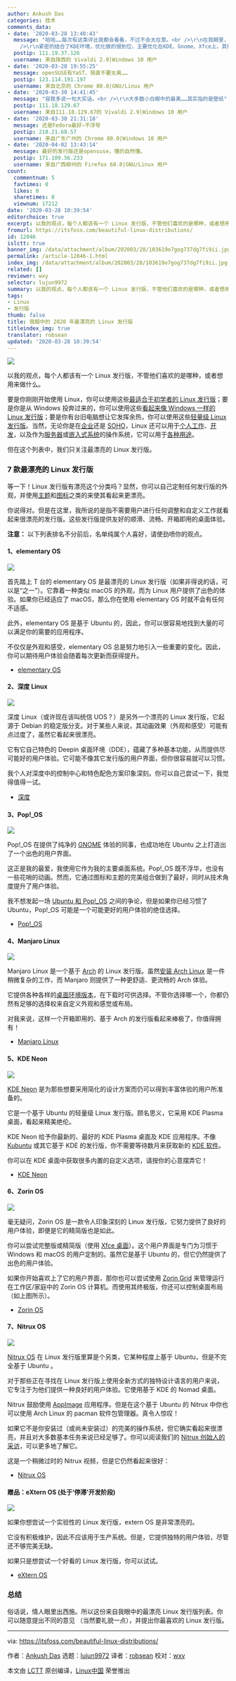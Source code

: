 ```yaml
---
author: Ankush Das
categories: 技术
comments_data:
- date: '2020-03-28 13:40:43'
  message: "哈哈……每次有这类评比我都会看看，不过不会太在意。<br />\r\n在我眼里，不论xx年，openSUSE是永恒的漂亮。有突出的代码贡献量，推动Linux内核，KDE项目的发展，把自己家看家的YaST都开源了，对开源世界的贡献很大。<br
    />\r\n紧密的结合了KDE环境，优化做的很到位，主要优化在KDE、Gnome、Xfce上，其他桌面仅限能用，但是这非常足够了。上古时期能打下最美发行版的名号，才是实力派。现在的最美不是发行版的功劳，都是下游软件，跟街机网红一样，大家都美颜，都一样漂亮。实力派实在引领风格，现在的Plasma流行简约。不过要是修一修，还是可以秒杀一众发"
  postip: 111.19.37.126
  username: 来自陕西的 Vivaldi 2.9|Windows 10 用户
- date: '2020-03-28 19:55:25'
  message: openSUSE有YaST，简直不要太爽……
  postip: 123.114.191.197
  username: 来自北京的 Chrome 80.0|GNU/Linux 用户
- date: '2020-03-30 14:41:45'
  message: "容我多说一句大实话。<br />\r\n大多数小白眼中的最美……其实指的是壁纸"
  postip: 111.18.129.67
  username: 来自111.18.129.67的 Vivaldi 2.9|Windows 10 用户
- date: '2020-03-30 21:31:18'
  message: 还是Fedora最好~不浮夸
  postip: 210.21.68.57
  username: 来自广东广州的 Chrome 80.0|Windows 10 用户
- date: '2020-04-02 13:43:14'
  message: 最好的发行版还是opensuse，懂的自然懂。
  postip: 171.109.56.233
  username: 来自广西柳州的 Firefox 68.0|GNU/Linux 用户
count:
  commentnum: 5
  favtimes: 0
  likes: 0
  sharetimes: 0
  viewnum: 17212
date: '2020-03-28 10:39:54'
editorchoice: true
excerpt: 以我的观点，每个人都该有一个 Linux 发行版，不管他们喜欢的是哪种，或者想用来做什么。
fromurl: https://itsfoss.com/beautiful-linux-distributions/
id: 12046
islctt: true
banner_img: /data/attachment/album/202003/28/103619o7gog737dg7fi9ii.jpg
permalink: /article-12046-1.html
index_img: /data/attachment/album/202003/28/103619o7gog737dg7fi9ii.jpg.thumb.jpg
related: []
reviewer: wxy
selector: lujun9972
summary: 以我的观点，每个人都该有一个 Linux 发行版，不管他们喜欢的是哪种，或者想用来做什么。
tags:
- Linux
- 发行版
thumb: false
title: 我眼中的 2020 年最漂亮的 Linux 发行版
titleindex_img: true
translator: robsean
updated: '2020-03-28 10:39:54'
---
```


![](/data/attachment/album/202003/28/103619o7gog737dg7fi9ii.jpg)


以我的观点，每个人都该有一个 Linux 发行版，不管他们喜欢的是哪种，或者想用来做什么。


要是你刚刚开始使用 Linux，你可以使用这些[最适合于初学者的 Linux 发行版](/article-11145-1.html)；要是你是从 Windows 投奔过来的，你可以使用这些[看起来像 Windows 一样的 Linux 发行版](/article-8311-1.html)；要是你有台旧电脑想让它发挥余热，你可以使用这些[轻量级 Linux 发行版](/article-11040-1.html)。当然，无论你是在[企业](/article-9553-1.html)还是 [SOHO](/article-10490-1.html)，Linux 还可以用于[个人工作](/article-11028-1.html)、[开发](/article-10534-1.html)，以及作为[服务器](/article-7813-1.html)或[嵌入式系统](/article-9324-1.html)的操作系统，它可以用于[各种用途](/article-8628-1.html)。


但在这个列表中，我们只关注最漂亮的 Linux 发行版。


### 7 款最漂亮的 Linux 发行版


等一下！Linux 发行版有漂亮这个分类吗？显然，你可以自己定制任何发行版的外观，并使用[主题](https://itsfoss.com/best-gtk-themes/)和[图标](https://itsfoss.com/best-icon-themes-ubuntu-16-04/)之类的来使其看起来更漂亮。


你说得对。但是在这里，我所说的是指不需要用户进行任何调整和自定义工作就看起来很漂亮的发行版。这些发行版提供友好的顺滑、流畅、开箱即用的桌面体验。


**注意：** 以下列表排名不分前后，名单纯属个人喜好，请使劲喷你的观点。


#### 1、elementary OS


![](/data/attachment/album/202003/28/103957pckekaa2c22acm5k.png)


首先踏上 T 台的 elementary OS 是最漂亮的 Linux 发行版（如果非得说的话，可以是“之一”）。它靠着一种类似 macOS 的外观，而为 Linux 用户提供了出色的体验。如果你已经适应了 macOS，那么你在使用 elementary OS 时就不会有任何不适感。


此外，elementary OS 是基于 Ubuntu 的，因此，你可以很容易地找到大量的可以满足你的需要的应用程序。


不仅仅是外观和感受，elementary OS 总是努力地引入一些重要的变化。因此，你可以期待用户体验会随着每次更新而获得提升。


* [elementary OS](https://elementary.io/)


#### 2、深度 Linux


![](/data/attachment/album/202003/28/103959w7o3laniud6zdhvb.jpg)


深度 Linux（或许现在该叫统信 UOS？）是另外一个漂亮的 Linux 发行版，它起源于 Debian 的稳定版分支。对于某些人来说，其动画效果（外观和感受）可能有点过度了，虽然它看起来很漂亮。


它有它自己特色的 Deepin 桌面环境（DDE），蕴藏了多种基本功能，从而提供尽可能好的用户体验。它可能不像其它发行版的用户界面，但你很容易就可以习惯。


我个人对深度中的控制中心和特色配色方案印象深刻。你可以自己尝试一下，我觉得值得一试。


* [深度](https://www.deepin.org/en/)


#### 3、Pop!\_OS


![](/data/attachment/album/202003/28/104000rwusnzbdh7cmbad7.jpg)


Pop!\_OS 在提供了纯净的 [GNOME](https://www.gnome.org/) 体验的同事，也成功地在 Ubuntu 之上打造出了一个出色的用户界面。


这正是我的最爱，我使用它作为我的主要桌面系统。Pop!\_OS 既不浮华，也没有一些花哨的动画。然而，它通过图标和主题的完美组合做到了最好，同时从技术角度提升了用户体验。


我不想发起一场 [Ubuntu 和 Pop!\_OS](https://itsfoss.com/pop-os-vs-ubuntu/) 之间的争论，但是如果你已经习惯了 Ubuntu，Pop!\_OS 可能是一个可能更好的用户体验的绝佳选择。


* [Pop!\_OS](https://system76.com/pop)


#### 4、Manjaro Linux


![](/data/attachment/album/202003/28/104002f22kqk4su0qg2i8m.jpg)


Manjaro Linux 是一个基于 [Arch](https://en.wikipedia.org/wiki/Arch) 的 Linux 发行版。虽然[安装 Arch Linux](https://itsfoss.com/install-arch-linux/) 是一件稍微复杂的工作，而 Manjaro 则提供了一种更舒适、更流畅的 Arch 体验。


它提供各种各样的[桌面环境版本](https://itsfoss.com/best-linux-desktop-environments/)，在下载时可供选择。不管你选择哪一个，你都仍然有足够的选择权来自定义外观和感觉或布局。


对我来说，这样一个开箱即用的、基于 Arch 的发行版看起来棒极了，你值得拥有！


* [Manjaro Linux](https://manjaro.org/download/)


#### 5、KDE Neon


![](/data/attachment/album/202003/28/104004otyhthbiwv5nmpwp.jpg)


[KDE Neon](https://itsfoss.com/kde-neon-unveiled/) 是为那些想要采用简化的设计方案而仍可以得到丰富体验的用户所准备的。


它是一个基于 Ubuntu 的轻量级 Linux 发行版。顾名思义，它采用 KDE Plasma 桌面，看起来精美绝伦。


KDE Neon 给予你最新的、最好的 KDE Plasma 桌面及 KDE 应用程序。不像 [Kubuntu](https://kubuntu.org/) 或其它基于 KDE 的发行版，你不需要等待数月来获取新的 [KDE 软件](https://kde.org/)。


你可以在 KDE 桌面中获取很多内置的自定义选项，请按你的心意摆弄它！


* [KDE Neon](https://neon.kde.org/)


#### 6、Zorin OS


![](/data/attachment/album/202003/28/104008xtrz4jjot8r4oxfu.jpg)


毫无疑问，Zorin OS 是一款令人印象深刻的 Linux 发行版，它努力提供了良好的用户体验，即便是它的精简版也是如此。


你可以尝试完整版或精简版（使用 [Xfce 桌面](https://www.xfce.org/)）。这个用户界面是专门为习惯于 Windows 和 macOS 的用户定制的。虽然它是基于 Ubuntu 的，但它仍然提供了出色的用户体验。


如果你开始喜欢上了它的用户界面，那你也可以尝试使用 [Zorin Grid](https://itsfoss.com/zorin-grid/) 来管理运行在工作区/家庭中的 Zorin OS 计算机。而使用其终极版，你还可以控制桌面布局（如上图所示）。






* [Zorin OS](https://zorinos.com/)


#### 7、Nitrux OS


![](/data/attachment/album/202003/28/104011dgeox6d2hf6cghv6.jpg)


[Nitrux OS](https://itsfoss.com/nitrux-linux-overview/) 在 Linux 发行版里算是个另类，它某种程度上基于 Ubuntu，但是不完全基于 Ubuntu 。


对于那些正在寻找在 Linux 发行版上使用全新方式的独特设计语言的用户来说，它专注于为他们提供一种良好的用户体验。它使用基于 KDE 的 Nomad 桌面。


Nitrux 鼓励使用 [AppImage](https://itsfoss.com/use-appimage-linux/) 应用程序。但是在这个基于 Ubuntu 的 Nitrux 中你也可以使用 Arch Linux 的 pacman 软件包管理器。真令人惊叹！


如果它不是你安装过（或尚未安装过）的完美的操作系统，但它确实看起来很漂亮，并且对大多数基本任务来说已经足够了。你可以阅读我们的 [Nitrux 创始人的采访](https://itsfoss.com/nitrux-linux/)，可以更多地了解它。


这是一个稍微过时的 Nitrux 视频，但是它仍然看起来很好：






* [Nitrux OS](https://nxos.org/)


#### 赠品：eXtern OS (处于‘停滞’开发阶段)


![](/data/attachment/album/202003/28/104012tiiasdicyv7du1yi.png)


如果你想尝试一个实验性的 Linux 发行版，extern OS 是非常漂亮的。


它没有积极维护，因此不应该用于生产系统。但是，它提供独特的用户体验，尽管还不够完美无缺。


如果只是想尝试一个好看的 Linux 发行版，你可以试试。


* [eXtern OS](https://externos.io/)


### 总结


俗话说，情人眼里出西施。所以这份来自我眼中的最漂亮 Linux 发行版列表。你可以随意提出不同的意见 （当然要礼貌一点），并提出你最喜欢的 Linux 发行版。




---


via: <https://itsfoss.com/beautiful-linux-distributions/>


作者：[Ankush Das](https://itsfoss.com/author/ankush/) 选题：[lujun9972](https://github.com/lujun9972) 译者：[robsean](https://github.com/robsean) 校对：[wxy](https://github.com/wxy)


本文由 [LCTT](https://github.com/LCTT/TranslateProject) 原创编译，[Linux中国](https://linux.cn/) 荣誉推出